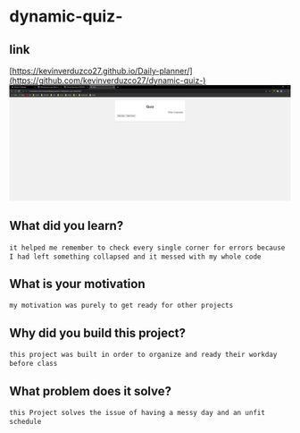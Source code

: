 # dynamic-quiz-
## link
[https://kevinverduzco27.github.io/Daily-planner/](https://github.com/kevinverduzco27/dynamic-quiz-)
![unidentified object.](assests/screenshot(2).png)
## What did you learn? 
```
it helped me remember to check every single corner for errors because I had left something collapsed and it messed with my whole code 
```

## What is your motivation

```
my motivation was purely to get ready for other projects 
```

## Why did you build this project?

```
this project was built in order to organize and ready their workday before class
```

## What problem does it solve?

```
this Project solves the issue of having a messy day and an unfit schedule
```
